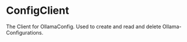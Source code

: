 # ConfigClient
The Client for OllamaConfig. Used to create and read and delete Ollama-Configurations.